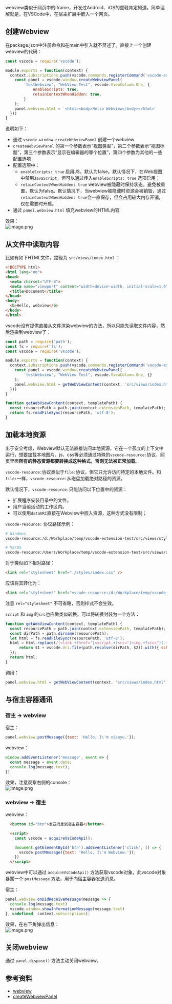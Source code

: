 webview类似于网页中的iframe，开发过Android、iOS的童鞋肯定知道。简单理解就是，在VSCode中，在宿主扩展中嵌入一个网页。

<a name="YdMtK"></a>
## 创建Webview
在package.json中注册命令和在main中引入就不赘述了。直接上一个创建webview的代码：
```javascript
const vscode = require('vscode');

module.exports = function(context) {
  context.subscriptions.push(vscode.commands.registerCommand('vscode-extension-test.openWebview', function (uri) {
    const panel = vscode.window.createWebviewPanel(
        'testWebview', "WebView Test", vscode.ViewColumn.One, {
            enableScripts: true,
            retainContextWhenHidden: true,
        }
    );
    panel.webview.html = `<html><body>Hello Webview</body></html>`
  }))
}
```
说明如下：

- 通过 `vscode.window.createWebviewPanel` 创建一个webview
- `createWebviewPanel` 的第一个参数表示“视图类型”，第二个参数表示“视图标题”，第三个参数表示“显示在编辑器的哪个位置”，第四个参数为其他的一些配置选项
- 配置选项中：
   - `enableScripts: true` 启用JS，默认为false。默认情况下，在Web视图中禁用`JavaScript`，但可以通过传入`enableScripts: true` 选项启用；
   - `retainContextWhenHidden: true` webview被隐藏时保持状态，避免被重置，默认为false。默认情况下，当webview被隐藏时资源会被销毁，通过`retainContextWhenHidden: true`会一直保存，但会占用较大内存开销，仅在需要时开启。
- 通过 `panel.webview.html` 填充webview的HTML内容

效果：<br />![image.png](https://cdn.nlark.com/yuque/0/2020/png/2213540/1603701787014-ed2ab150-df60-45c8-bef0-914c86483f9c.png#align=left&display=inline&height=69&originHeight=69&originWidth=185&size=3199&status=done&style=none&width=185)

<a name="TnZLw"></a>
## 从文件中读取内容
比如有如下HTML文件，路径为 `src/views/index.html` ：
```html
<!DOCTYPE html>
<html lang="en">
<head>
  <meta charset="UTF-8">
  <meta name="viewport" content="width=device-width, initial-scale=1.0">
  <title>Document</title>
</head>
<body>
  <b>Hello, webview</b>
</body>
</html>
```
vscode没有提供直接从文件渲染webview的方法，所以只能先读取文件内容，然后渲染到webview了：
```javascript
const path = require('path');
const fs = require('fs');
const vscode = require('vscode');

module.exports = function(context) {
  context.subscriptions.push(vscode.commands.registerCommand('vscode-extension-test.openWebview', function (uri) {
    const panel = vscode.window.createWebviewPanel(
        'testWebview', "WebView Test", vscode.ViewColumn.One, {}
    );
    panel.webview.html = getWebViewContent(context, 'src/views/index.html')
  }))
}

function getWebViewContent(context, templatePath) {
  const resourcePath = path.join(context.extensionPath, templatePath);
  return fs.readFileSync(resourcePath, 'utf-8');
}
```

<a name="rzGg4"></a>
## 加载本地资源
出于安全考虑，Webview默认无法直接访问本地资源，它在一个孤立的上下文中运行，想要加载本地图片、js、css等必须通过特殊的`vscode-resource:`协议，网页里面**所有的静态资源都要转换成这种格式，否则无法被正常加载**。

`vscode-resource:`协议类似于`file:`协议，但它只允许访问特定的本地文件。和`file:`一样，`vscode-resource:`从磁盘加载绝对路径的资源。

默认情况下，`vscode-resource:`只能访问以下位置中的资源：

- 扩展程序安装目录中的文件。
- 用户当前活动的工作区内。
- 可以使用`dataURI`直接在Webview中嵌入资源，这种方式没有限制；

`vscode-resource:` 协议路径示例：
```bash
# Windows
vscode-resource:/d:/Workplace/temp/vscode-extension-test/src/views/styles/index.css

# MacOS
vscode-resource:/Users/Workplace/temp/vscode-extension-test/src/views/styles/index.css
```

对于类似如下相对路径：
```html
<link rel="stylesheet" href="./styles/index.css" />
```
应该将其转化为：
```html
<link rel="stylesheet" href="vscode-resource:/d:/Workplace/temp/vscode-extension-test/src/views/styles/index.css" />
```
注意 `rel="stylesheet"` 不可省略，否则样式不会生效。

`script` 和 `img` 的`src`也应做类似转换。可以将转换封装为一个方法：
```javascript
function getWebViewContent(context, templatePath) {
  const resourcePath = path.join(context.extensionPath, templatePath);
  const dirPath = path.dirname(resourcePath);
  let html = fs.readFileSync(resourcePath, 'utf-8');
  html = html.replace(/(<link.+?href="|<script.+?src="|<img.+?src=")(.+?)"/g, (m, $1, $2) => {
      return $1 + vscode.Uri.file(path.resolve(dirPath, $2)).with({ scheme: 'vscode-resource' }).toString() + '"';
  });
  return html;
}
```
调用：
```javascript
panel.webview.html = getWebViewContent(context, 'src/views/index.html')
```

<a name="BX50e"></a>
## 与宿主容器通讯
<a name="7Hy80"></a>
### 宿主 -> webview
宿主：
```javascript
panel.webview.postMessage({text: 'Hello, I\'m xiaoyu.'});
```
webview：
```javascript
window.addEventListener('message', event => {
  const message = event.data;
  console.log(message.text);
})
```
效果，注意观察右侧的console：<br />![image.png](https://cdn.nlark.com/yuque/0/2020/png/2213540/1603764326503-68b110fd-adc9-4e6f-8fbd-16edad22025d.png#align=left&display=inline&height=164&originHeight=164&originWidth=955&size=23367&status=done&style=none&width=955)

<a name="GMTQ0"></a>
### webview -> 宿主
webview：
```html
  <button id="btn">发送消息到宿主容器</button>

  <script>
    const vscode = acquireVsCodeApi();

    document.getElementById('btn').addEventListener('click', () => {
      vscode.postMessage({text: 'Hello, I\'m Webview.'});
    })
  </script>
```
webview中可以通过 `acquireVsCodeApi()` 方法获取vscode对象，此vscode对象暴露一个 `postMessage` 方法，用于向宿主容器发送消息。

宿主：
```javascript
panel.webview.onDidReceiveMessage(message => {
  console.log(message.text)
  vscode.window.showInformationMessage(message.text)
}, undefined, context.subscriptions);
```
效果，在右下角弹出信息：<br />![image.png](https://cdn.nlark.com/yuque/0/2020/png/2213540/1603765472197-d663ff6c-6ada-4cde-af46-36d3a845d4b9.png#align=left&display=inline&height=45&originHeight=45&originWidth=1047&size=9167&status=done&style=none&width=1047)

<a name="qeODm"></a>
## 关闭webview

通过 `panel.dispose()` 方法主动关闭webview。


<a name="7Yo3A"></a>
## 参考资料

- [webview](https://code.visualstudio.com/api/extension-guides/webview)
- [createWebviewPanel](https://code.visualstudio.com/api/references/vscode-api#window.createWebviewPanel)
